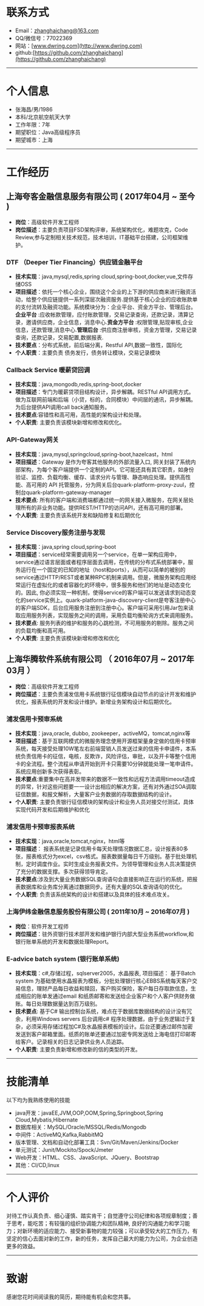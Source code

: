 


# 联系方式
- Email：zhanghaichang@163.com
- QQ/微信号：77022369
- 网站：[www.dwring.com](http://www.dwring.com)
- github:[https://github.com/zhanghaichang](https://github.com/zhanghaichang)

---

# 个人信息

 - 张海昌/男/1986 
 - 本科/北京航空航天大学 
 - 工作年限：7年
 - 期望职位：Java高级程序员
 - 期望城市：上海

---

# 工作经历


## 上海夸客金融信息服务有限公司 ( 2017年04月 ~ 至今 )

* **岗位**：高级软件开发工程师
* **岗位描述**：主要负责项目FSD架构评审，系统架构优化，难题攻克，Code Review,参与定制相关技术规范，技术培训，IT基础平台搭建，公司框架维护。

### DTF （Deeper Tier Financing）供应链金融平台
* **技术实现**：java,mysql,redis,spring cloud,spring-boot,docker,vue,文件存储OSS
* **项目描述**：依托一个核心企业，围绕这个企业的上下游的供应商来进行融资活动，给整个供应链提供一系列深层次融资服务.提供基于核心企业的应收账款单的支付流转及融资功能。系统模块分为：企业平台、资金方平台、管理后台。**企业平台** :应收帐款管理，应付账款管理，交易记录查询，还款记录，清算记录，邀请供应商，企业信息，消息中心.**资金方平台** :权限管理,贴现审核,企业信息，还款管理,消息中心.**管理后台** :供应商注册审核，资金方管理，交易记录查询，还款记录，交易配置,数据报表.
* **技术要点**：分布式系统，前后端分离，Restful API,数据一致性，国际化
* **个人职责**：主要负责 债务发行，债务转让模块，交易记录模块

### Callback Service 暖薪贷回调 
* **技术实现**：java,mongodb,redis,spring-boot,docker
* **项目描述**：专门为暖薪贷项目结构设计，异步解耦。RESTful API调用方式。做为互联网前端和后端（小贷，标的，合同模块）中间层的通讯，异步解耦。为后台提供API调用call back通知服务。
* **技术要点**:容错性和高可用，高性能的架构设计和处理。
* **个人职责**: 主要负责该模块新增和修改和优化。

### API-Gateway网关
* **技术实现**：java,mysql,springcloud,spring-boot,hazelcast，html
* **项目描述**：Gateway 是作为夸客其他服务的外部流量入口, 网关封装了系统内部架构，为每个客户端提供一个定制的API。它可能还具有其它职责，如身份验证、监控、负载均衡、缓存、请求分片与管理、静态响应处理。提供高性能、高可用的 API 托管服务，分为网关后台quark-platform-proxy-zuul，控制台quark-platform-gateway-manager
* **技术要点**: 所有的客户端和消费端都通过统一的网关接入微服务，在网关层处理所有的非业务功能。提供REST/HTTP的访问API，还有高可用的部署。
* **个人职责**: 主要负责该系统开发和缺陷修复和后期优化

### Service Discovery服务注册与发现
* **技术实现**：java,spring cloud,spring-boot
* **项目描述**：service经常需要调用另一个service，在单一架构应用中，service通过语言层面或者程序层面去调用，在传统的分布式系统部署中，服务运行在一个固定的已知的地址（host和ports），从而可以简单的被别的service通过HTTP/REST或者某种RPC机制来调用。但是，微服务架构应用经常运行在虚拟化的或者容器化的环境中，很多服务和他们的地址是动态变化的。因此, 你必须实现一种机制，使得service的客户端可以发送请求到动态变化的service实例上。quark-platform-java-discovery-client是夸客注册中心的客户端SDK，后台应用服务注册到注册中心。客户端可采用引用Jar包来读取应用服务列表，实现服务之间的调用，采用负载均衡轮询方式来调用服务。
* **技术要点**: 服务列表的维护和服务的心跳检测，不可用服务的剔除。服务之间的负载均衡和高可用。
* **个人职责**: 主要负责该模块新增和修改和优化


 
## 上海华腾软件系统有限公司 （ 2016年07月 ~ 2017年03月 ）

* **岗位**：高级软件开发工程师
* **岗位描述**：主要负责浦发信用卡系统银行征信模块自动节点的设计开发和维护优化，报表系统的开发和设计维护。新增业务架构设计和后期优化。

### 浦发信用卡预审系统
* **技术实现**：java,oracle, dubbo, zookeeper，activeMQ，tomcat,nginx等
* **项目描述**：基于互联网模式的微服务理念使用开源框架量身定做的信用卡预审系统，每天接受处理10W笔左右前端营销人员发送过来的信用卡申请件，本系统负责信用卡的征信，电核，反欺诈，风险评估，审批，以及开卡等整个信用卡的全流程。整个流程从申请开始到开卡只需要10分钟就能处理一笔申请件。系统应用创新多次获得表彰。
* **技术要点**:重要集中在高并发带来的数据不一致性和远程方法调用timeout造成的异常，针对这些问题要一一设计出相应的解决方案，还有对外通过SOA调取征信数据，和报文解析，大量客户业务数据的存取数据结构的设计。
* **个人职责**: 主要负责银行征信模块的架构设计和业务人员对接交付测试，具体实现代码开发和后期维护和优化



### 浦发信用卡预审报表系统 
* **技术实现**：java,oracle,tomcat,nginx，html等
* **项目描述**： 报表系统是记录信用卡每天处理情况数据汇总，设计报表80多张，报表格式分为excel，csv格式。报表数据量每日千万级别。基于批处理机制，定时调度作业。实时生成业务报表文件。为领导管理和业务人员决策提供了充分的数据支撑。多次获得领导肯定。
* **技术要点**:涉及到大量业务数据SQL查询语句会直接影响正在运行的系统，把报表数据库和业务库分离通过数据同步。还有大量的SQL查询语句的优化。
* **个人职责**: 负责该系统架构的设计和搭建以及具体的技术难点攻关。

### 上海伊纬金融信息服务股份有限公司 ( 2011年10月 ~ 2016年07月 )
* **岗位**：软件开发工程师
* **岗位描述**：驻外资银行技术部开发和维护银行内部大型业务系统workflow,和银行账单系统的开发和数据处理Report。
### E-advice batch system (银行账单系统)
* **技术实现**：c#,存储过程，sqlserver2005，水晶报表,
项目描述： 基于Batch system 为基础使用水晶报表为模板，分批处理银行核心EBBS系统每天客户交易信息，理财产品每日收益和赎回，客户购买保险，客户每日存取款信息，生成相应的账单发通过email 和纸质邮寄和发送给企业客户和个人客户供财务做账。每日处理数据量达到百万级别。
* **技术要点**: 基于C# 输出控制台系统，难点在于数据库数据结构的设计没有冗余，利用Windows servers 后台调用c# 程序处理数据，由于业务逻辑过于复杂，必须采用存储过程加C#及水晶报表模板的设计。后台还要通过邮件加密发送到客户邮箱里面。纸质的账单还要通过加密专网发送给上海电信打印邮寄给客户。记录相关的日志记录供业务人员追踪。
* **个人职责**: 主要负责新增和修改新的信的类型的开发。

---

# 技能清单

以下均为我熟练使用的技能

- java开发：javaEE,JVM,OOP,OOM,Spring,Springboot,Spring Cloud,Mybatis,Hibernate
- 数据库相关：MySQL/Oracle/MSSQL/Redis/Mongodb
- 中间件：ActiveMQ,Kafka,RabbitMQ
- 版本管理、文档和自动化部署工具：Svn/Git/Maven/Jenkins/Docker
- 单元测试：Junit/Mockito/Spock/Jmeter
- Web开发：HTML、CSS、JavaScript、JQuery、Bootstrap
- 其他：CI/CD,linux


---
# 个人评价　
对待工作认真负责、细心谨慎、踏实肯干；自觉遵守公司纪律和各项规章制度；善于思考，能吃苦；有较强的组织协调能力和团队精神, 良好的沟通能力和学习能力；对新环境的适应能力、接受新事物的能力较强；可以承受较大的工作压力，有坚定的信心去面对新的工作，新的任务，发挥自己最大的能力为公司，为企业创造更多的效益。

---

# 致谢
感谢您花时间阅读我的简历，期待能有机会和您共事。
